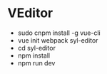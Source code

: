 # VEditor


* sudo cnpm install -g vue-cli
* vue init webpack syl-editor
* cd syl-editor
* npm install
* npm run dev
